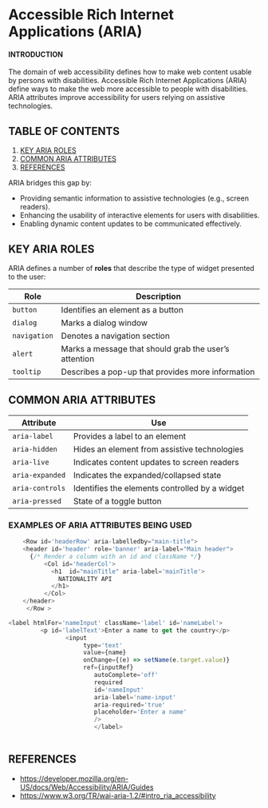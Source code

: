 # Accessible Rich Internet Applications (ARIA)

#### **INTRODUCTION**

The domain of web accessibility defines how to make web content usable by persons with disabilities. Accessible Rich Internet Applications (ARIA) define ways to make the web more accessible to people with disabilities. ARIA attributes improve accessibility for users relying on assistive technologies.


## TABLE OF CONTENTS
1. [KEY ARIA ROLES](#key-aria-roles)
2. [COMMON ARIA ATTRIBUTES](#common-aria-attributes)
3. [REFERENCES](#references)


ARIA bridges this gap by:

- Providing semantic information to assistive technologies (e.g., screen readers).
- Enhancing the usability of interactive elements for users with disabilities.
- Enabling dynamic content updates to be communicated effectively.

##  KEY ARIA ROLES

ARIA defines a number of **roles** that describe the type of widget presented to the user:

| Role | Description |
|------|-------------|
| `button` | Identifies an element as a button |
| `dialog` | Marks a dialog window |
| `navigation` | Denotes a navigation section |
| `alert` | Marks a message that should grab the user’s attention |
| `tooltip` | Describes a pop-up that provides more information |

## COMMON ARIA ATTRIBUTES

| Attribute | Use |
|-----------|-----|
| `aria-label` | Provides a label to an element |
| `aria-hidden` | Hides an element from assistive technologies |
| `aria-live` | Indicates content updates to screen readers |
| `aria-expanded` | Indicates the expanded/collapsed state |
| `aria-controls` | Identifies the elements controlled by a widget |
| `aria-pressed` | State of a toggle button |

### EXAMPLES OF ARIA ATTRIBUTES BEING USED

```javascript
    <Row id='headerRow' aria-labelledby="main-title">
    <header id='header' role='banner' aria-label="Main header">
      {/* Render a column with an id and className */}
          <Col id='headerCol'>
            <h1  id="mainTitle" aria-label='mainTitle'>
              NATIONALITY API
            </h1>
          </Col>
    </header>
     </Row >
```
```javascript
<label htmlFor='nameInput' className='label' id='nameLabel'>
         <p id='labelText'>Enter a name to get the country</p>
                <input
                     type='text'
                     value={name}
                     onChange={(e) => setName(e.target.value)}
                     ref={inputRef}
                        autoComplete='off'
                        required
                        id='nameInput'
                        aria-label='name-input'
                        aria-required='true'        
                        placeholder='Enter a name'
                        />
                        </label>
                       
```

## REFERENCES

- https://developer.mozilla.org/en-US/docs/Web/Accessibility/ARIA/Guides
- https://www.w3.org/TR/wai-aria-1.2/#intro_ria_accessibility